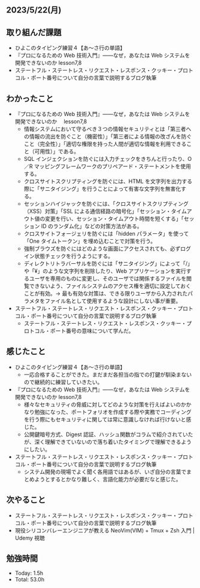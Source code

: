 ## 2023/5/22(月)

## 取り組んだ課題

- ひよこのタイピング練習４【あ～さ行の単語】
- 『プロになるための Web 技術入門』――なぜ，あなたは Web システムを開発できないのか lesson7,8
- ステートフル・ステートレス・リクエスト・レスポンス・クッキー・プロトコル・ポート番号について自分の言葉で説明するブログ執筆

## わかったこと

- 『プロになるための Web 技術入門』――なぜ，あなたは Web システムを開発できないのか　 lesson7,8
  - 情報システムにおいて守るべき３つの情報セキュリティとは「第三者への情報の流出を防ぐこと（機密性）」「第三者による情報の改ざんを防ぐこと（完全性）」「適切な権限を持った人間が適切な情報を利用できること（可用性）」である。
  - SQL インジェクションを防ぐには入力チェックをきちんと行ったり、O／R マッピングフレームワークのプリペアード・ステートメントを使用する。
  - クロスサイトスクリプティングを防ぐには、HTML を文字列を出力する際に「サニタイジング」を行うことによって有害な文字列を無害化する。
  - セッションハイジャックを防ぐには、「クロスサイトスクリプティング（XSS）対策」「SSL による通信経路の暗号化」「セッション・タイムアウト値の変更を行い、セッション・タイムアウト時間を短くする」「セッション ID のランダム化」などの対策方法がある。
  - クロスサイトフォージェリを防ぐには「hidden パラメータ」を使って「One タイムトークン」を埋め込むことで対策を行う。
  - 強制ブラウズを防ぐにはどのような画面にアクセスされても、必ずログイン状態チェックを行うようにする。
  - ディレクトリトラバーサルを防ぐには「サニタイジング」によって「/」や「¥」のような文字列を削除したり、Web アプリケーションを実行するユーザを専用のものに変更し、そのユーザでは関係するファイルを閲覧できないよう、ファイルシステムのアクセス権を適切に設定しておくことが有効。→ 最も有効な対策は、できる限りユーザから入力されたパラメタをファイル名として使用するような設計にしない事が重要。
- ステートフル・ステートレス・リクエスト・レスポンス・クッキー・プロトコル・ポート番号について自分の言葉で説明するブログ執筆
  - ステートフル・ステートレス・リクエスト・レスポンス・クッキー・プロトコル・ポート番号の意味について学んだ。

## 感じたこと

- ひよこのタイピング練習４【あ～さ行の単語】
  - 一応合格することができた。まだまだ各担当の指での打鍵が馴染まないので継続的に練習していきたい。
- 『プロになるための Web 技術入門』――なぜ，あなたは Web システムを開発できないのか lesson7,8
  - 様々なセキュリティの脅威に対してどのような対策を行えばよいのかかなり勉強になった、ポートフォリオを作成する際や実務でコーディングを行う際にもセキュリティに関しては常に意識しなければ行けないと感じた。
  - 公開鍵暗号方式、Digest 認証、ハッシュ関数がコラムで紹介されていたが、深く理解できていないので落ち着いたタイミングで理解できるようにしたい。
- ステートフル・ステートレス・リクエスト・レスポンス・クッキー・プロトコル・ポート番号について自分の言葉で説明するブログ執筆
  - システム開発の現場でよく聞く各用語ではあるが、いざ自分の言葉でまとめようとするとかなり難しく、言語化能力が必要だなと感じた。

## 次やること

- ステートフル・ステートレス・リクエスト・レスポンス・クッキー・プロトコル・ポート番号について自分の言葉で説明するブログ執筆
- 現役シリコンバレーエンジニアが教える NeoVim(VIM) + Tmux + Zsh 入門 | Udemy 視聴

## 勉強時間

- Today: 1.5h
- Total: 53.0h

